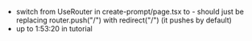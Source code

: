 - switch from UseRouter in create-prompt/page.tsx to <Link> - should just be replacing router.push("/") with redirect("/") (it pushes by default)
- up to 1:53:20 in tutorial
